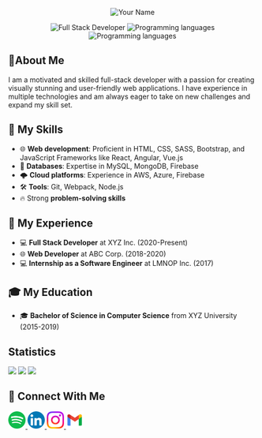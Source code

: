 
<p align="center">
  <img src="https://raw.githubusercontent.com/yourusername/yourusername/master/path/to/your/image" alt="Your Name" width="200" height="200"/>
</p>

<p align="center">
  <img src="https://img.shields.io/badge/Developer-Full-Stack-blueviolet?style=flat-square" alt="Full Stack Developer" />
  <img src="https://img.shields.io/badge/Languages-JavaScript, Python, Java, C%23, TypeScript-brightgreen?style=flat-square" alt="Programming languages"/>
  <img src="https://img.shields.io/badge/Tools-JavaScript, Python, Java, C%23, TypeScript-brightgreen?style=flat-square" alt="Programming languages"/>
</p>

## 📄About Me

I am a motivated and skilled full-stack developer with a passion for creating visually stunning and user-friendly web applications. I have experience in multiple technologies and am always eager to take on new challenges and expand my skill set.

## 🚀 My Skills

- 🌐 **Web development**: Proficient in HTML, CSS, SASS, Bootstrap, and JavaScript Frameworks like React, Angular, Vue.js
- 💾 **Databases**: Expertise in MySQL, MongoDB, Firebase
- 🌩️ **Cloud platforms**: Experience in AWS, Azure, Firebase
- 🛠️ **Tools**: Git, Webpack, Node.js
- 🔥 Strong **problem-solving skills**

## 🚀 My Experience
- 💻 **Full Stack Developer** at XYZ Inc. (2020-Present)
- 🌐 **Web Developer** at ABC Corp. (2018-2020)
- 💻 **Internship as a Software Engineer** at LMNOP Inc. (2017)
## 🎓 My Education
- 🎓 **Bachelor of Science in Computer Science** from XYZ University (2015-2019)

## Statistics


<img src="https://github-readme-stats.vercel.app/api?username=Alibakhshov&show_icons=true&theme=dark"/>
<img src="https://github-readme-streak-stats.herokuapp.com/?user=Alibakhshov&theme=dark"/>
<img src="https://github-readme-stats.vercel.app/api/top-langs?username=Alibakhshov&layout=compact&theme=dark"/>


## 🔗 Connect With Me
<a href="https://open.spotify.com/playlist/7KmIUNWrK8wEHfQcQfFrQ1?si=0e2d44043b5a40a4">
    <img height="35" src="img/spotify.png"/>
</a>

<a href="https://www.linkedin.com/in/alibakhshov/">
    <img height="35" src="img/linkedin.png"/>
</a>

<a href="https://www.instagram.com/alibaxshovv/?next=%2F">
    <img height="35" src="img/instagram.png"/>
</a>

<a href="">
    <img height="35" flex-direction= "column" src="img/gmail.png"/>
</a>
